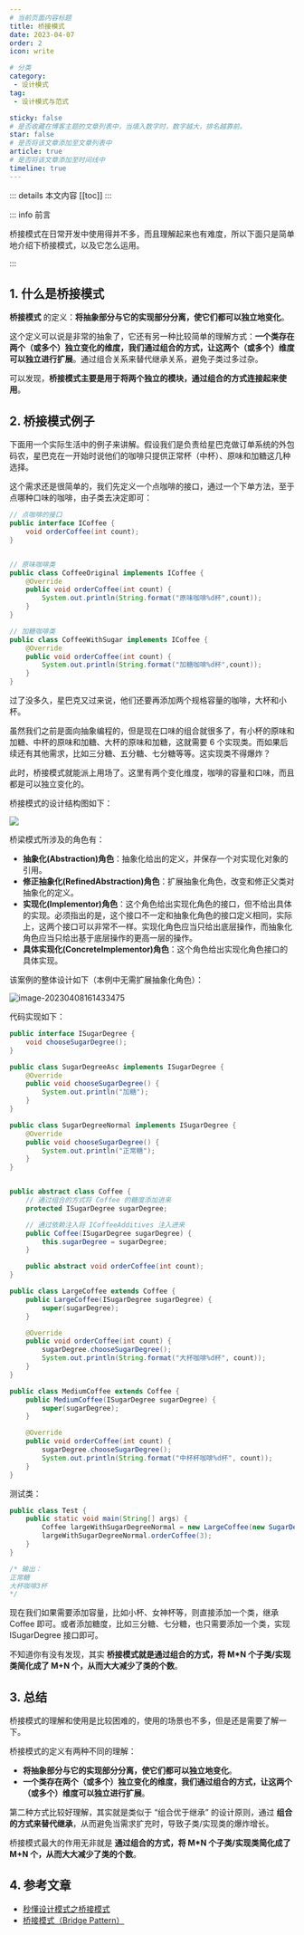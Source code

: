 ```yaml
---
# 当前页面内容标题
title: 桥接模式
date: 2023-04-07
order: 2
icon: write

# 分类
category:
 - 设计模式
tag:
 - 设计模式与范式

sticky: false
# 是否收藏在博客主题的文章列表中，当填入数字时，数字越大，排名越靠前。
star: false
# 是否将该文章添加至文章列表中
article: true
# 是否将该文章添加至时间线中
timeline: true
---
```



::: details 本文内容
[[toc]]
:::

::: info 前言

桥接模式在日常开发中使用得并不多，而且理解起来也有难度，所以下面只是简单地介绍下桥接模式，以及它怎么运用。

:::

## 1. 什么是桥接模式

**桥接模式** 的定义：**将抽象部分与它的实现部分分离，使它们都可以独立地变化**。

这个定义可以说是非常的抽象了，它还有另一种比较简单的理解方式：**一个类存在两个（或多个）独立变化的维度，我们通过组合的方式，让这两个（或多个）维度可以独立进行扩展**。通过组合关系来替代继承关系，避免子类过多过杂。

可以发现，**桥接模式主要是用于将两个独立的模块，通过组合的方式连接起来使用**。

## 2. 桥接模式例子

下面用一个实际生活中的例子来讲解。假设我们是负责给星巴克做订单系统的外包码农，星巴克在一开始时说他们的咖啡只提供正常杯（中杯）、原味和加糖这几种选择。

这个需求还是很简单的，我们先定义一个点咖啡的接口，通过一个下单方法，至于点哪种口味的咖啡，由子类去决定即可：

```java
// 点咖啡的接口
public interface ICoffee {
    void orderCoffee(int count);
}


// 原味咖啡类
public class CoffeeOriginal implements ICoffee {
    @Override
    public void orderCoffee(int count) {
        System.out.println(String.format("原味咖啡%d杯",count));
    }
}

// 加糖咖啡类
public class CoffeeWithSugar implements ICoffee {
    @Override
    public void orderCoffee(int count) {
        System.out.println(String.format("加糖咖啡%d杯",count));
    }
}
```

过了没多久，星巴克又过来说，他们还要再添加两个规格容量的咖啡，大杯和小杯。

虽然我们之前是面向抽象编程的，但是现在口味的组合就很多了，有小杯的原味和加糖、中杯的原味和加糖、大杯的原味和加糖，这就需要 6 个实现类。而如果后续还有其他需求，比如三分糖、五分糖、七分糖等等。这实现类不得爆炸？

此时，桥接模式就能派上用场了。这里有两个变化维度，咖啡的容量和口味，而且都是可以独立变化的。

桥接模式的设计结构图如下：

![](https://run-notes.oss-cn-beijing.aliyuncs.com/notes/202304081627646.png)

桥梁模式所涉及的角色有：

- **抽象化(Abstraction)角色**：抽象化给出的定义，并保存一个对实现化对象的引用。
- **修正抽象化(RefinedAbstraction)角色**：扩展抽象化角色，改变和修正父类对抽象化的定义。
- **实现化(Implementor)角色**：这个角色给出实现化角色的接口，但不给出具体的实现。必须指出的是，这个接口不一定和抽象化角色的接口定义相同，实际上，这两个接口可以非常不一样。实现化角色应当只给出底层操作，而抽象化角色应当只给出基于底层操作的更高一层的操作。
- **具体实现化(ConcreteImplementor)角色**：这个角色给出实现化角色接口的具体实现。

该案例的整体设计如下（本例中无需扩展抽象化角色）：

![image-20230408161433475](https://run-notes.oss-cn-beijing.aliyuncs.com/notes/202304081627611.png)

代码实现如下：

```java
public interface ISugarDegree {
    void chooseSugarDegree();
}

public class SugarDegreeAsc implements ISugarDegree {
    @Override
    public void chooseSugarDegree() {
        System.out.println("加糖");
    }
}

public class SugarDegreeNormal implements ISugarDegree {
    @Override
    public void chooseSugarDegree() {
        System.out.println("正常糖");
    }
}


public abstract class Coffee {
    // 通过组合的方式将 Coffee 的糖度添加进来
    protected ISugarDegree sugarDegree;

    // 通过依赖注入将 ICoffeeAdditives 注入进来
    public Coffee(ISugarDegree sugarDegree) {
        this.sugarDegree = sugarDegree;
    }

    public abstract void orderCoffee(int count);
}

public class LargeCoffee extends Coffee {
    public LargeCoffee(ISugarDegree sugarDegree) {
        super(sugarDegree);
    }

    @Override
    public void orderCoffee(int count) {
        sugarDegree.chooseSugarDegree();
        System.out.println(String.format("大杯咖啡%d杯", count));
    }
}

public class MediumCoffee extends Coffee {
    public MediumCoffee(ISugarDegree sugarDegree) {
        super(sugarDegree);
    }

    @Override
    public void orderCoffee(int count) {
        sugarDegree.chooseSugarDegree();
        System.out.println(String.format("中杯杯咖啡%d杯", count));
    }
}
```

测试类：

```java
public class Test {
    public static void main(String[] args) {
        Coffee largeWithSugarDegreeNormal = new LargeCoffee(new SugarDegreeNormal());
        largeWithSugarDegreeNormal.orderCoffee(3);
    }
}

/* 输出：
正常糖
大杯咖啡3杯
*/
```

现在我们如果需要添加容量，比如小杯、女神杯等，则直接添加一个类，继承 Coffee 即可。或者添加糖度，比如三分糖、七分糖，也只需要添加一个类，实现 ISugarDegree 接口即可。

不知道你有没有发现，其实 **桥接模式就是通过组合的方式，将 M*N 个子类/实现类简化成了 M+N 个，从而大大减少了类的个数**。

## 3. 总结

桥接模式的理解和使用是比较困难的，使用的场景也不多，但是还是需要了解一下。

桥接模式的定义有两种不同的理解：

- **将抽象部分与它的实现部分分离，使它们都可以独立地变化**。
- **一个类存在两个（或多个）独立变化的维度，我们通过组合的方式，让这两个（或多个）维度可以独立进行扩展**。

第二种方式比较好理解，其实就是类似于 “组合优于继承” 的设计原则，通过 **组合的方式来替代继承**，从而避免当需求扩充时，导致子类/实现类的爆炸增长。

桥接模式最大的作用无非就是 **通过组合的方式，将 M*N 个子类/实现类简化成了 M+N 个，从而大大减少了类的个数**。

## 4. 参考文章

- [秒懂设计模式之桥接模式](https://zhuanlan.zhihu.com/p/58903776)
- [桥接模式（Bridge Pattern）](https://blog.csdn.net/weixin_39296283/article/details/104953668)



